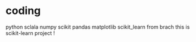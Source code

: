 # coding
python sclala numpy scikit pandas matplotlib
scikit_learn
from brach
this is scikit-learn project !

